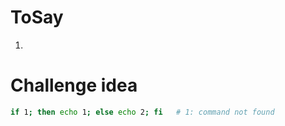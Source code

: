 

# ToSay

1. 


# Challenge idea

```bash
if 1; then echo 1; else echo 2; fi   # 1: command not found
```
